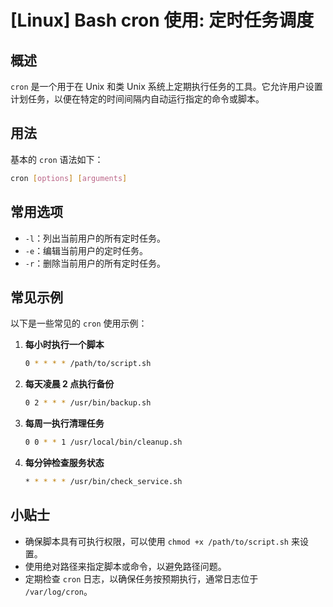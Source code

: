 # [Linux] Bash cron 使用: 定时任务调度

## 概述
`cron` 是一个用于在 Unix 和类 Unix 系统上定期执行任务的工具。它允许用户设置计划任务，以便在特定的时间间隔内自动运行指定的命令或脚本。

## 用法
基本的 `cron` 语法如下：

```bash
cron [options] [arguments]
```

## 常用选项
- `-l`：列出当前用户的所有定时任务。
- `-e`：编辑当前用户的定时任务。
- `-r`：删除当前用户的所有定时任务。

## 常见示例
以下是一些常见的 `cron` 使用示例：

1. **每小时执行一个脚本**
   ```bash
   0 * * * * /path/to/script.sh
   ```

2. **每天凌晨 2 点执行备份**
   ```bash
   0 2 * * * /usr/bin/backup.sh
   ```

3. **每周一执行清理任务**
   ```bash
   0 0 * * 1 /usr/local/bin/cleanup.sh
   ```

4. **每分钟检查服务状态**
   ```bash
   * * * * * /usr/bin/check_service.sh
   ```

## 小贴士
- 确保脚本具有可执行权限，可以使用 `chmod +x /path/to/script.sh` 来设置。
- 使用绝对路径来指定脚本或命令，以避免路径问题。
- 定期检查 `cron` 日志，以确保任务按预期执行，通常日志位于 `/var/log/cron`。